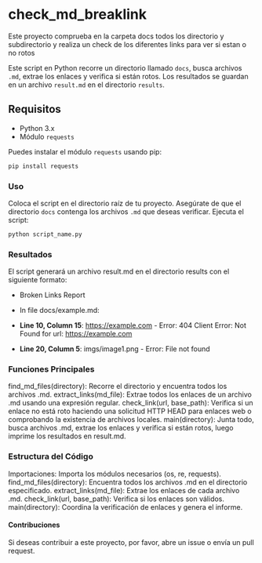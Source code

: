 # check_md_breaklink
Este proyecto comprueba en la carpeta docs todos los directorio y subdirectorio y realiza un check de los diferentes links para ver si estan o no rotos

Este script en Python recorre un directorio llamado `docs`, busca archivos `.md`, extrae los enlaces y verifica si están rotos. Los resultados se guardan en un archivo `result.md` en el directorio `results`.

## Requisitos

- Python 3.x
- Módulo `requests`

Puedes instalar el módulo `requests` usando pip:

```sh
pip install requests
```
### Uso

Coloca el script en el directorio raíz de tu proyecto.
Asegúrate de que el directorio `docs` contenga los archivos `.md` que deseas verificar.
Ejecuta el script:

```sh
python script_name.py
```

### Resultados
El script generará un archivo result.md en el directorio results con el siguiente formato:

- Broken Links Report

- In file docs/example.md:
- **Line 10, Column 15**: https://example.com - Error: 404 Client Error: Not Found for url: https://example.com
- **Line 20, Column 5**: imgs/image1.png - Error: File not found

### Funciones Principales

find_md_files(directory): Recorre el directorio y encuentra todos los archivos .md.
extract_links(md_file): Extrae todos los enlaces de un archivo .md usando una expresión regular.
check_link(url, base_path): Verifica si un enlace no está roto haciendo una solicitud HTTP HEAD para enlaces web o comprobando la existencia de archivos locales.
main(directory): Junta todo, busca archivos .md, extrae los enlaces y verifica si están rotos, luego imprime los resultados en result.md.

### Estructura del Código

Importaciones: Importa los módulos necesarios (os, re, requests).
find_md_files(directory): Encuentra todos los archivos .md en el directorio especificado.
extract_links(md_file): Extrae los enlaces de cada archivo .md.
check_link(url, base_path): Verifica si los enlaces son válidos.
main(directory): Coordina la verificación de enlaces y genera el informe.

#### Contribuciones
Si deseas contribuir a este proyecto, por favor, abre un issue o envía un pull request.
